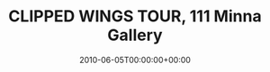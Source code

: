 ---
templateKey: event
guid: 089533b4-6eab-11ea-99c5-002590d1d1b0
date: 2010-06-05T00:00:00+00:00
eventTime: 'none'
title: CLIPPED WINGS TOUR, 111 Minna Gallery
artist: CLIPPED WINGS TOUR
city: San Francisco
venue: 111 Minna Gallery
group: PPF House
guests: MAGNOLIUS, LEO37, USM
---